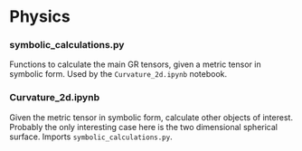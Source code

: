 <h1>Physics</h1>

<h3>symbolic_calculations.py</h3>

Functions to calculate the main GR tensors, given a metric tensor in
symbolic form. Used by the <code>Curvature_2d.ipynb</code> notebook.

<h3>Curvature_2d.ipynb</h3>

Given the metric tensor in symbolic form, calculate other objects of
interest. Probably the only interesting case here is the two dimensional
spherical surface. Imports <code>symbolic_calculations.py</code>.

